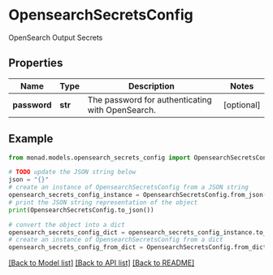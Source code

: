 # OpensearchSecretsConfig

OpenSearch Output Secrets

## Properties

Name | Type | Description | Notes
------------ | ------------- | ------------- | -------------
**password** | **str** | The password for authenticating with OpenSearch. | [optional] 

## Example

```python
from monad.models.opensearch_secrets_config import OpensearchSecretsConfig

# TODO update the JSON string below
json = "{}"
# create an instance of OpensearchSecretsConfig from a JSON string
opensearch_secrets_config_instance = OpensearchSecretsConfig.from_json(json)
# print the JSON string representation of the object
print(OpensearchSecretsConfig.to_json())

# convert the object into a dict
opensearch_secrets_config_dict = opensearch_secrets_config_instance.to_dict()
# create an instance of OpensearchSecretsConfig from a dict
opensearch_secrets_config_from_dict = OpensearchSecretsConfig.from_dict(opensearch_secrets_config_dict)
```
[[Back to Model list]](../README.md#documentation-for-models) [[Back to API list]](../README.md#documentation-for-api-endpoints) [[Back to README]](../README.md)


